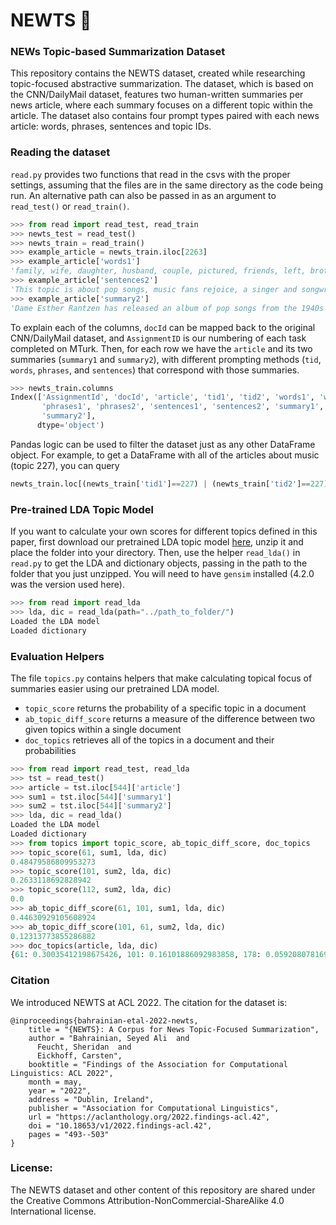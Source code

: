 # NEWTS 🦎
### NEWs Topic-based Summarization Dataset

This repository contains the NEWTS dataset, created while researching topic-focused abstractive summarization. The dataset, which is based on the CNN/DailyMail dataset, features two human-written summaries per news article, where each summary focuses on a different topic within the article. The dataset also contains four prompt types paired with each news article: words, phrases, sentences and topic IDs. 

### Reading the dataset
`read.py` provides two functions that read in the csvs with the proper settings, assuming that the files are in the same directory as the code being run. An alternative path can also be passed in as an argument to `read_test()` or `read_train()`. 

```python
>>> from read import read_test, read_train
>>> newts_test = read_test()
>>> newts_train = read_train()
>>> example_article = newts_train.iloc[2263]
>>> example_article['words1']
'family, wife, daughter, husband, couple, pictured, friends, left, brother, friend,'
>>> example_article['sentences2']
'This topic is about pop songs, music fans rejoice, a singer and songwriter, the first track on the new album, doing a sound check, and singing along with a prerecorded track.'
>>> example_article['summary2']
'Dame Esther Rantzen has released an album of pop songs from the 1940s to the 1970s. The album is called Silver Linings, Songs of a Lifetime, and is being sold by Amazon, HMV and iTunes. The first track on the new album is a sing along with a prerecorded track.'
```

To explain each of the columns, `docId` can be mapped back to the original CNN/DailyMail dataset, and `AssignmentID` is our numbering of each task completed on MTurk. Then, for each row we have the `article` and its two summaries (`summary1` and `summary2`), with different prompting methods (`tid`, `words`, `phrases`, and `sentences`) that correspond with those summaries.
```python
>>> newts_train.columns
Index(['AssignmentId', 'docId', 'article', 'tid1', 'tid2', 'words1', 'words2',
       'phrases1', 'phrases2', 'sentences1', 'sentences2', 'summary1',
       'summary2'],
      dtype='object')
```

Pandas logic can be used to filter the dataset just as any other DataFrame object. For example, to get a DataFrame with all of the articles about music (topic 227), you can query
```python
newts_train.loc[(newts_train['tid1']==227) | (newts_train['tid2']==227)]
```

### Pre-trained LDA Topic Model
If you want to calculate your own scores for different topics defined in this paper, first download our pretrained LDA topic model [here](https://drive.google.com/file/d/1KJm_3bCpFSA2A7hbqPPyrkEBTCJWs6X-/view?usp=sharing), unzip it and place the folder into your directory. Then, use the helper `read_lda()` in `read.py` to get the LDA and dictionary objects, passing in the path to the folder that you just unzipped. You will need to have `gensim` installed (4.2.0 was the version used here).  

```python
>>> from read import read_lda
>>> lda, dic = read_lda(path="../path_to_folder/")
Loaded the LDA model
Loaded dictionary
```

### Evaluation Helpers
The file `topics.py` contains helpers that make calculating topical focus of summaries easier using our pretrained LDA model. 

- `topic_score` returns the probability of a specific topic in a document
- `ab_topic_diff_score` returns a measure of the difference between two given topics within a single document
- `doc_topics` retrieves all of the topics in a document and their probabilities 

```python
>>> from read import read_test, read_lda
>>> tst = read_test()
>>> article = tst.iloc[544]['article']
>>> sum1 = tst.iloc[544]['summary1']
>>> sum2 = tst.iloc[544]['summary2']
>>> lda, dic = read_lda()
Loaded the LDA model
Loaded dictionary
>>> from topics import topic_score, ab_topic_diff_score, doc_topics
>>> topic_score(61, sum1, lda, dic)
0.48479586809953273
>>> topic_score(101, sum2, lda, dic)
0.2633118692828942
>>> topic_score(112, sum2, lda, dic)
0.0
>>> ab_topic_diff_score(61, 101, sum1, lda, dic)
0.44630929105608924
>>> ab_topic_diff_score(101, 61, sum2, lda, dic)
0.12313773855286882
>>> doc_topics(article, lda, dic)
{61: 0.30035412198675426, 101: 0.16101886092983858, 178: 0.059208078169137465, 243: 0.052341754932947966, 165: 0.04935078427257754, 68: 0.040860301695817905, 199: 0.03572639028721966, 80: 0.03391943209662231, 89: 0.03314630124061601, 78: 0.02538953593935106, 168: 0.023327834677880924, 233: 0.023244942075707924, 7: 0.022448601058724964, 142: 0.022379338418076773, 112: 0.01907594198194806, 136: 0.01593389564869909, 196: 0.013231417373290753, 96: 0.012689071430317729, 73: 0.01216818616271325, 239: 0.011652188283954154, 50: 0.01156249021143494, 87: 0.010487772505659507}
```


### Citation
We introduced NEWTS at ACL 2022. The citation for the dataset is:

```
@inproceedings{bahrainian-etal-2022-newts,
    title = "{NEWTS}: A Corpus for News Topic-Focused Summarization",
    author = "Bahrainian, Seyed Ali  and
      Feucht, Sheridan  and
      Eickhoff, Carsten",
    booktitle = "Findings of the Association for Computational Linguistics: ACL 2022",
    month = may,
    year = "2022",
    address = "Dublin, Ireland",
    publisher = "Association for Computational Linguistics",
    url = "https://aclanthology.org/2022.findings-acl.42",
    doi = "10.18653/v1/2022.findings-acl.42",
    pages = "493--503"
}
```

### License:
The NEWTS dataset and other content of this repository are shared under the Creative Commons Attribution-NonCommercial-ShareAlike 4.0 International license. 
